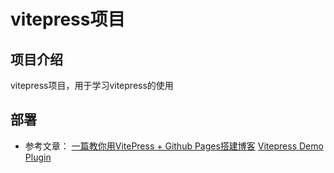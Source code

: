 # vitepress项目

## 项目介绍

vitepress项目，用于学习vitepress的使用

## 部署

- 参考文章：
[一篇教你用VitePress + Github Pages搭建博客](https://xuxing409.github.io/my-blog/technology/article/building-blog-with-vitepress.html#%E9%83%A8%E7%BD%B2github-pages)
[Vitepress Demo Plugin](https://vitepress-demo.fe-dev.cn/guide/preset.html)
